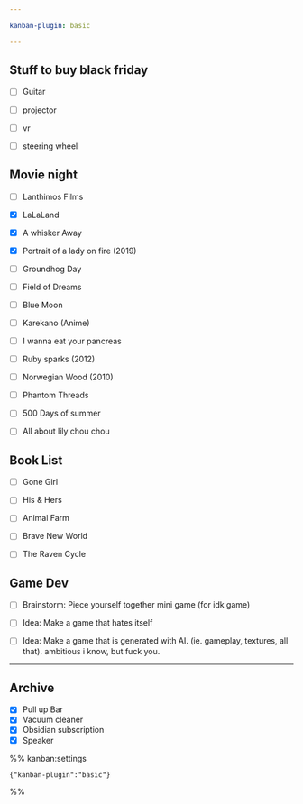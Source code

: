 ```yaml
---

kanban-plugin: basic

---
```


## Stuff to buy black friday

- [ ] Guitar
- [ ] projector
- [ ] vr
- [ ] steering wheel


## Movie night

- [ ] Lanthimos Films
- [x] LaLaLand
- [x] A whisker Away
- [x] Portrait of a lady on fire (2019)
- [ ] Groundhog Day
- [ ] Field of Dreams
- [ ] Blue Moon
- [ ] Karekano (Anime)
- [ ] I wanna eat your pancreas
- [ ] Ruby sparks (2012)
- [ ] Norwegian Wood (2010)
- [ ] Phantom Threads
- [ ] 500 Days of summer
- [ ] All about lily chou chou


## Book List

- [ ] Gone Girl
- [ ] His & Hers
- [ ] Animal Farm
- [ ] Brave New World
- [ ] The Raven Cycle


## Game Dev

- [ ] Brainstorm: Piece yourself together mini game (for idk game)
- [ ] Idea: Make a game that hates itself
- [ ] Idea: Make a game that is generated with AI. (ie. gameplay, textures, all that). ambitious i know, but fuck you.


***

## Archive

- [x] Pull up Bar
- [x] Vacuum cleaner
- [x] Obsidian subscription
- [x] Speaker

%% kanban:settings
```
{"kanban-plugin":"basic"}
```
%%